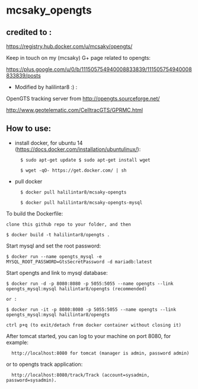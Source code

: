# mcsaky_opengts

## credited to : 

https://registry.hub.docker.com/u/mcsaky/opengts/

Keep in touch on my (mcsaky) G+ page related to opengts: 

https://plus.google.com/u/0/b/111505754940008833839/111505754940008833839/posts


- Modified by halilintar8 :) :

OpenGTS tracking server from http://opengts.sourceforge.net/

http://www.geotelematic.com/CelltracGTS/GPRMC.html


## How to use:

- install docker, for ubuntu 14 (https://docs.docker.com/installation/ubuntulinux/):

        $ sudo apt-get update $ sudo apt-get install wget

        $ wget -qO- https://get.docker.com/ | sh

- pull docker

        $ docker pull halilintar8/mcsaky-opengts

        $ docker pull halilintar8/mcsaky-opengts-mysql


To build the Dockerfile:

    clone this github repo to your folder, and then

    $ docker build -t halilintar8/opengts .


Start mysql and set the root password:

    $ docker run --name opengts_mysql -e MYSQL_ROOT_PASSWORD=GtsSecretPassword -d mariadb:latest

Start opengts and link to mysql database:

    $ docker run -d -p 8080:8080 -p 5055:5055 --name opengts --link opengts_mysql:mysql halilintar8/opengts (recommended)
    
    or :

    $ docker run -it -p 8080:8080 -p 5055:5055 --name opengts --link opengts_mysql:mysql halilintar8/opengts

    ctrl p+q (to exit/detach from docker container without closing it)


After tomcat started, you can log to your machine on port 8080, for example:

      http://localhost:8080 for tomcat (manager is admin, password admin)

or to opengts track application:

      http://localhost:8080/track/Track (account=sysadmin, password=sysadmin).


